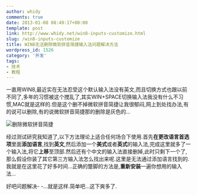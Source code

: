```yaml
---
author: whidy
comments: true
date: 2013-01-08 08:49:17+00:00
template: post
link: http://www.whidy.net/win8-inputs-customize.html
slug: /win8-inputs-customize
title: WIN8无法删除微软拼音简捷输入法问题解决方法
wordpress_id: 1526
category: '开发'
tags:
- 技术
- 教程
---
```


一直用WIN8,最近实在无法忍受这个默认输入法没有英文,而且切换方式也跟以前不同了,多年的习惯被这个搅乱了,其实WIN+SPACE切换输入法我没有什么不习惯,MAC就是这样的.但是这个删不掉微软拼音简捷让我很郁闷,网上到处找办法,有的说可以删除,有的说微软拼音简捷那的删除是灰色的...

![删除微软拼音简捷](https://www.whidy.net/wp-content/uploads/2013/01/inputsModified-400x316.jpg)

经过测试研究我知道了,以下方法理论上适合任何场合下使用.首先**在更改语言首选项**里面**添加语言**,找到**英文**,然后添加一个**美式**或者**英式**的输入法,完成这里就多了一个输入法,将它**上移**至顶部.然后还有个中文的输入法直接删掉,此时只剩下一个了,那么假设你装了其它第三方输入法怎么找出来呢.这里是无法通过添加语言找到的.我就是在这里花了好多时间...正确的蹩脚的方法是,**重新安装**一遍你想用的输入法...

好吧问题解决- -...就是这样.简单吧...这下爽多了.
